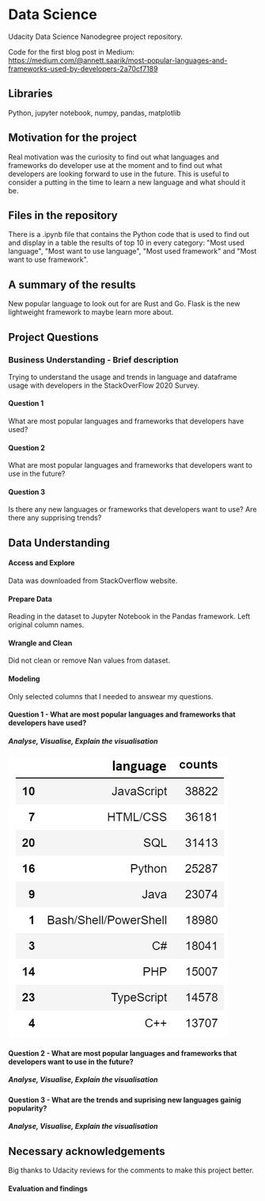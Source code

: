 # Data Science
Udacity Data Science Nanodegree project repository.

Code for the first blog post in Medium:
https://medium.com/@annett.saarik/most-popular-languages-and-frameworks-used-by-developers-2a70cf7189

## Libraries
Python, jupyter notebook, numpy, pandas, matplotlib

## Motivation for the project
Real motivation was the curiosity to find out what languages and frameworks do developer use at the moment and to find out what developers are looking forward to use in the future. This is useful to consider a putting in the time to learn a new language and what should it be.

## Files in the repository 
There is a .ipynb file that contains the Python code that is used to find out and display in a table the results of top 10 in every category: "Most used language", "Most want to use language", "Most used framework" and "Most want to use framework".

## A summary of the results
New popular language to look out for are Rust and Go. Flask is the new lightweight framework to maybe learn more about. 


## Project Questions
### Business Understanding - Brief description
Trying to understand the usage and trends in language and dataframe usage with developers in the StackOverFlow 2020 Survey.
#### Question 1
What are most popular languages and frameworks that developers have used?
#### Question 2
What are most popular languages and frameworks that developers want to use in the future?
#### Question 3
Is there any new languages or frameworks that developers want to use? Are there any supprising trends?

## Data Understanding
#### Access and Explore
Data was downloaded from StackOverflow website.
#### Prepare Data
Reading in the dataset to Jupyter Notebook in the Pandas framework. Left original column names.
#### Wrangle and Clean
Did not clean or remove Nan values from dataset. 
#### Modeling
Only selected columns that I needed to answear my questions. 

#### Question 1 - What are most popular languages and frameworks that developers have used?
##### Analyse, Visualise, Explain the visualisation

![1](https://github.com/annetts/datascience/blob/master/images/1.PNG)

#### Question 2 - What are most popular languages and frameworks that developers want to use in the future?
##### Analyse, Visualise, Explain the visualisation

#### Question 3 - What are the trends and suprising new languages gainig popularity?
##### Analyse, Visualise, Explain the visualisation


## Necessary acknowledgements 
Big thanks to Udacity reviews for the comments to make this project better.

#### Evaluation and findings
